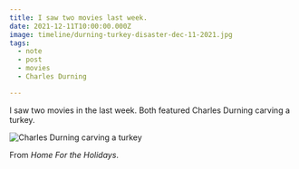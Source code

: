 ```yaml
---
title: I saw two movies last week.
date: 2021-12-11T10:00:00.000Z
image: timeline/durning-turkey-disaster-dec-11-2021.jpg
tags:
  - note 
  - post
  - movies
  - Charles Durning

---
```


I saw two movies in the last week. Both featured Charles Durning carving a turkey.

![Charles Durning carving a turkey](static/img/timeline/durning-turkey-disaster-dec-11-2021.jpg)

From _Home For the Holidays_. 